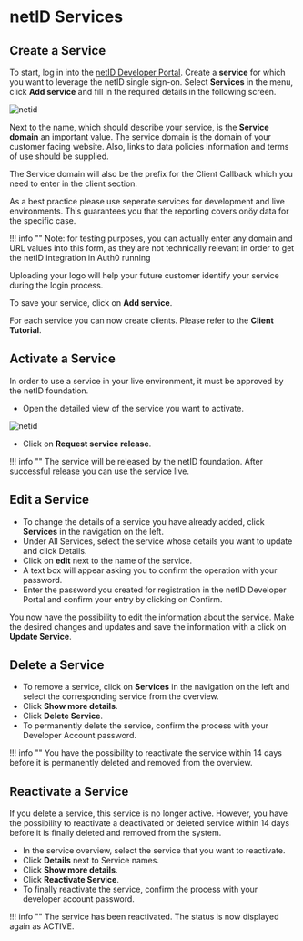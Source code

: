 # netID Services

## Create a Service 

To start, log in into the [netID Developer Portal](https://developer.netid.de/login). Create a **service** for which you want to leverage the netID single sign-on. Select **Services** in the menu, 
click **Add service** and fill in the required details in the following screen. 

![netid](../../images/devportal/netid_dev_portal_add_service.png)

Next to the name, which should describe your service, is the **Service domain** an important value.
The service domain is the domain of your customer facing website. 
Also, links to data policies information and terms of use should be supplied.

The Service domain will also be the prefix for the Client Callback which you need to enter in the client section. 

As a best practice please use seperate services for development and live environments. This guarantees you that the reporting covers onöy data for the specific case.

!!! info ""
    Note: for testing purposes, you can actually enter any domain and URL values into this form, as they are not technically relevant in order to get the netID integration in Auth0 running
 
Uploading your logo will help your future customer identify your service during the login process.   

To save your service, click on **Add service**.

For each service you can now create clients.
Please refer to the **Client Tutorial**.

## Activate a Service

In order to use a service in your live environment, it must be approved by the netID foundation.

- Open the detailed view of the service you want to activate.

![netid](../../images/devportal/netid_dev_portal_request_service_release.png)

- Click on **Request service release**.

!!! info ""
    The service will be released by the netID foundation. After successful release you can use the service live.

## Edit a Service

- To change the details of a service you have already added, click **Services** in the navigation on the left.
- Under All Services, select the service whose details you want to update and click Details.
- Click on **edit** next to the name of the service.
- A text box will appear asking you to confirm the operation with your password. 
- Enter the password you created for registration in the netID Developer Portal and confirm your entry by clicking on Confirm. 

You now have the possibility to edit the information about the service. 
Make the desired changes and updates and save the information with a click on **Update Service**.

## Delete a Service

- To remove a service, click on **Services** in the navigation on the left and select the corresponding service from the overview.
- Click **Show more details**.
- Click **Delete Service**.
- To permanently delete the service, confirm the process with your Developer Account password.

!!! info ""
    You have the possibility to reactivate the service within 14 days before it is permanently deleted and removed from the overview.

## Reactivate a Service

If you delete a service, this service is no longer active. However, you have the possibility to reactivate a deactivated or deleted service within 14 days before it is finally deleted and removed from the system.

- In the service overview, select the service that you want to reactivate.
- Click **Details** next to Service names.
- Click **Show more details**.
- Click **Reactivate Service**.
- To finally reactivate the service, confirm the process with your developer account password.

!!! info ""
    The service has been reactivated. The status is now displayed again as ACTIVE.